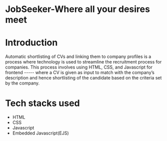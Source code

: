 # JobSeeker-Where all your desires meet

# Introduction
Automatic shortlisting of CVs and linking them to company profiles is a process where technology is used to streamline the recruitment process for companies. This process involves using HTML, CSS, and Javascript for frontend ----- where a CV is given as input to match with the company’s description and hence shortlisting of the candidate based on the criteria set by the company.
# Tech stacks used
* HTML
* CSS
* Javascript
* Embedded Javascript(EJS)
